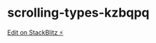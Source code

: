 # scrolling-types-kzbqpq

[Edit on StackBlitz ⚡️](https://stackblitz.com/edit/scrolling-types-kzbqpq)